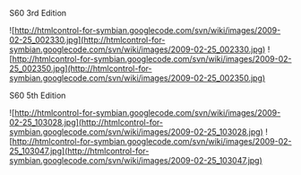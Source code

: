 S60 3rd Edition

![http://htmlcontrol-for-symbian.googlecode.com/svn/wiki/images/2009-02-25_002330.jpg](http://htmlcontrol-for-symbian.googlecode.com/svn/wiki/images/2009-02-25_002330.jpg)
![http://htmlcontrol-for-symbian.googlecode.com/svn/wiki/images/2009-02-25_002350.jpg](http://htmlcontrol-for-symbian.googlecode.com/svn/wiki/images/2009-02-25_002350.jpg)

S60 5th Edition

![http://htmlcontrol-for-symbian.googlecode.com/svn/wiki/images/2009-02-25_103028.jpg](http://htmlcontrol-for-symbian.googlecode.com/svn/wiki/images/2009-02-25_103028.jpg)
![http://htmlcontrol-for-symbian.googlecode.com/svn/wiki/images/2009-02-25_103047.jpg](http://htmlcontrol-for-symbian.googlecode.com/svn/wiki/images/2009-02-25_103047.jpg)